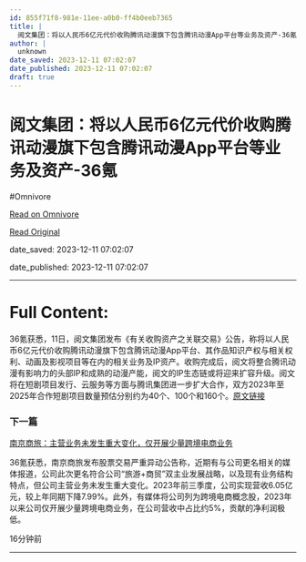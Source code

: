 ```yaml
---
id: 855f71f8-981e-11ee-a0b0-ff4b0eeb7365
title: |
  阅文集团：将以人民币6亿元代价收购腾讯动漫旗下包含腾讯动漫App平台等业务及资产-36氪
author: |
  unknown
date_saved: 2023-12-11 07:02:07
date_published: 2023-12-11 07:02:07
draft: true
---
```


# 阅文集团：将以人民币6亿元代价收购腾讯动漫旗下包含腾讯动漫App平台等业务及资产-36氪
#Omnivore

[Read on Omnivore](https://omnivore.app/me/6-app-36-18c58cacb7e)

[Read Original](https://36kr.com/newsflashes/2556299305343106?f=rss)

date_saved: 2023-12-11 07:02:07

date_published: 2023-12-11 07:02:07

--- 

# Full Content: 

36氪获悉，11日，阅文集团发布《有关收购资产之关联交易》公告，称将以人民币6亿元代价收购腾讯动漫旗下包含腾讯动漫App平台、其作品知识产权与相关权利、动画及影视项目等在内的相关业务及IP资产。收购完成后，阅文将整合腾讯动漫有影响力的头部IP和成熟的动漫产能，阅文的IP生态链或将迎来扩容升级。阅文将在短剧项目发行、云服务等方面与腾讯集团进一步扩大合作，双方2023年至2025年合作短剧项目数量预估分别约为40个、100个和160个。[原文链接](https://www1.hkexnews.hk/listedco/listconews/sehk/2023/1211/2023121100968%5Fc.pdf)

### 下一篇

[南京商旅：主营业务未发生重大变化，仅开展少量跨境电商业务](https://36kr.com/newsflashes/2556293440215427)

36氪获悉，南京商旅发布股票交易严重异动公告称，近期有与公司更名相关的媒体报道，公司此次更名符合公司“旅游+商贸”双主业发展战略，以及现有业务结构特点，但公司主营业务未发生重大变化。2023年前三季度，公司实现营收6.05亿元，较上年同期下降7.99%。此外，有媒体将公司列为跨境电商概念股，2023年以来公司仅开展少量跨境电商业务，在公司营收中占比约5%，贡献的净利润极低。

16分钟前

---

